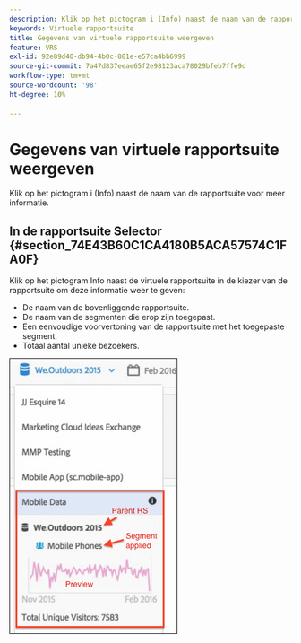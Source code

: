 ```yaml
---
description: Klik op het pictogram i (Info) naast de naam van de rapportsuite voor meer informatie.
keywords: Virtuele rapportsuite
title: Gegevens van virtuele rapportsuite weergeven
feature: VRS
exl-id: 92e89d40-db94-4b0c-881e-e57ca4bb6999
source-git-commit: 7a47d837eeae65f2e98123aca78029bfeb7ffe9d
workflow-type: tm+mt
source-wordcount: '98'
ht-degree: 10%

---
```


# Gegevens van virtuele rapportsuite weergeven

Klik op het pictogram i (Info) naast de naam van de rapportsuite voor meer informatie.

## In de rapportsuite Selector {#section_74E43B60C1CA4180B5ACA57574C1FA0F}

Klik op het pictogram Info naast de virtuele rapportsuite in de kiezer van de rapportsuite om deze informatie weer te geven:

* De naam van de bovenliggende rapportsuite.
* De naam van de segmenten die erop zijn toegepast.
* Een eenvoudige voorvertoning van de rapportsuite met het toegepaste segment.
* Totaal aantal unieke bezoekers.

![](assets/vrs-info.png)
